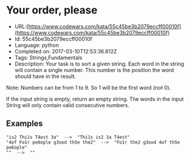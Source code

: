 # Your order,  please

 - URL:[https://www.codewars.com/kata/55c45be3b2079eccff00010f](https://www.codewars.com/kata/55c45be3b2079eccff00010f)
 - Id: 55c45be3b2079eccff00010f
 - Language: python
 - Completed on: 2017-03-10T12:53:36.812Z
 - Tags: Strings,Fundamentals
 - Description:
Your task is to sort a given string. Each word in the string will contain a single number. This number is the position the word should have in the result.

Note: Numbers can be from 1 to 9. So 1 will be the first word (not 0).

If the input string is empty, return an empty string.
The words in the input String will only contain valid consecutive numbers.


## Examples

```
"is2 Thi1s T4est 3a"  -->  "Thi1s is2 3a T4est"
"4of Fo1r pe6ople g3ood th5e the2"  -->  "Fo1r the2 g3ood 4of th5e pe6ople"
""  -->  ""
```
